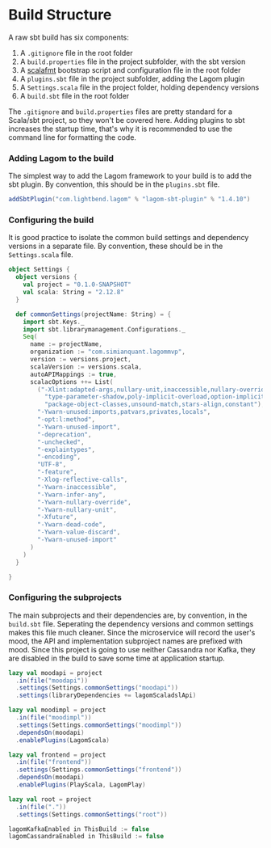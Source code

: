 Build Structure
===

A raw sbt build has six components:

1. A `.gitignore` file in the root folder 
1. A `build.properties` file in the project subfolder, with the sbt version
1. A [scalafmt](https://scalameta.org/scalafmt/docs/installation.html#cli) bootstrap script and configuration file in the root folder
1. A `plugins.sbt` file in the project subfolder, adding the Lagom plugin
1. A `Settings.scala` file in the project folder, holding dependency versions 
1. A `build.sbt` file in the root folder

The `.gitignore` and `build.properties` files are pretty standard for a Scala/sbt project, so they won't be covered here. Adding plugins to sbt increases the startup time, that's why it is recommended to use the command line for formatting the code. 

### Adding Lagom to the build

The simplest way to add the Lagom framework to your build is to add the sbt plugin. By convention, this should be in the `plugins.sbt` file.

```scala
addSbtPlugin("com.lightbend.lagom" % "lagom-sbt-plugin" % "1.4.10")
```

### Configuring the build

It is good practice to isolate the common build settings and dependency versions in a separate file. By convention, these should be in the `Settings.scala` file. 

```scala
object Settings {
  object versions {
    val project = "0.1.0-SNAPSHOT"
    val scala: String = "2.12.8"
  }

  def commonSettings(projectName: String) = {
    import sbt.Keys._
    import sbt.librarymanagement.Configurations._
    Seq(
      name := projectName,
      organization := "com.simianquant.lagommvp",
      version := versions.project,
      scalaVersion := versions.scala,
      autoAPIMappings := true,
      scalacOptions ++= List(
        ("-Xlint:adapted-args,nullary-unit,inaccessible,nullary-override,infer-any,doc-detached,private-shadow," +
          "type-parameter-shadow,poly-implicit-overload,option-implicit,delayedinit-select,by-name-right-associative," +
          "package-object-classes,unsound-match,stars-align,constant"),
        "-Ywarn-unused:imports,patvars,privates,locals",
        "-opt:l:method",
        "-Ywarn-unused-import",
        "-deprecation",
        "-unchecked",
        "-explaintypes",
        "-encoding",
        "UTF-8",
        "-feature",
        "-Xlog-reflective-calls",
        "-Ywarn-inaccessible",
        "-Ywarn-infer-any",
        "-Ywarn-nullary-override",
        "-Ywarn-nullary-unit",
        "-Xfuture",
        "-Ywarn-dead-code",
        "-Ywarn-value-discard",
        "-Ywarn-unused-import"
      )
    )
  }

}
```

### Configuring the subprojects

The main subprojects and their dependencies are, by convention, in the `build.sbt` file. Seperating the dependency versions and common settings makes 
this file much cleaner. Since the microservice will record the user's mood, the API and implementation subproject names are prefixed with mood. Since this project is going to use neither Cassandra nor Kafka, they are disabled in the build to save some time at application startup. 

```scala
lazy val moodapi = project
  .in(file("moodapi"))
  .settings(Settings.commonSettings("moodapi"))
  .settings(libraryDependencies += lagomScaladslApi)

lazy val moodimpl = project
  .in(file("moodimpl"))
  .settings(Settings.commonSettings("moodimpl"))
  .dependsOn(moodapi)
  .enablePlugins(LagomScala)

lazy val frontend = project
  .in(file("frontend"))
  .settings(Settings.commonSettings("frontend"))
  .dependsOn(moodapi)
  .enablePlugins(PlayScala, LagomPlay)

lazy val root = project
  .in(file("."))
  .settings(Settings.commonSettings("root"))

lagomKafkaEnabled in ThisBuild := false
lagomCassandraEnabled in ThisBuild := false
```